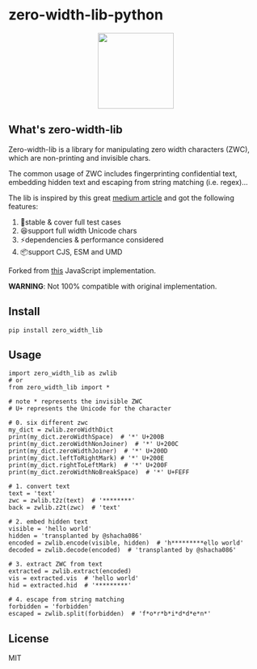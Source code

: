 # zero-width-lib-python

<p align="center">
  <img width="150" height="150" src="https://user-images.githubusercontent.com/6414178/44472944-dd525880-a661-11e8-9c56-3e73395109c3.png">
</p>

## What's zero-width-lib
Zero-width-lib is a library for manipulating zero width characters (ZWC), which are non-printing and invisible chars.

The common usage of ZWC includes fingerprinting confidential text, embedding hidden text and escaping from string matching (i.e. regex)...

The lib is inspired by this great [medium article](https://medium.com/@umpox/be-careful-what-you-copy-invisibly-inserting-usernames-into-text-with-zero-width-characters-18b4e6f17b66) and got the following features:

1. 💯stable & cover full test cases
2. 😆support full width Unicode chars 
3. ⚡️dependencies & performance considered
4. 📦support CJS, ESM and UMD

Forked from [this](https://github.com/yuanfux/zero-width-lib) JavaScript implementation. 

**WARNING**: Not 100% compatible with original implementation.
## Install
```
pip install zero_width_lib
```

## Usage
```python3
import zero_width_lib as zwlib
# or
from zero_width_lib import *
```
```python3
# note * represents the invisible ZWC
# U+ represents the Unicode for the character

# 0. six different zwc
my_dict = zwlib.zeroWidthDict
print(my_dict.zeroWidthSpace)  # '*' U+200B
print(my_dict.zeroWidthNonJoiner)  # '*' U+200C
print(my_dict.zeroWidthJoiner)  # '*' U+200D
print(my_dict.leftToRightMark) # '*' U+200E
print(my_dict.rightToLeftMark)  # '*' U+200F
print(my_dict.zeroWidthNoBreakSpace)  # '*' U+FEFF

# 1. convert text
text = 'text'
zwc = zwlib.t2z(text)  # '********'
back = zwlib.z2t(zwc)  # 'text'

# 2. embed hidden text
visible = 'hello world'
hidden = 'transplanted by @shacha086'
encoded = zwlib.encode(visible, hidden)  # 'h*********ello world'
decoded = zwlib.decode(encoded)  # 'transplanted by @shacha086'

# 3. extract ZWC from text
extracted = zwlib.extract(encoded)
vis = extracted.vis  # 'hello world'
hid = extracted.hid  # '*********'

# 4. escape from string matching
forbidden = 'forbidden'
escaped = zwlib.split(forbidden)  # 'f*o*r*b*i*d*d*e*n*' 
```

## License
MIT
